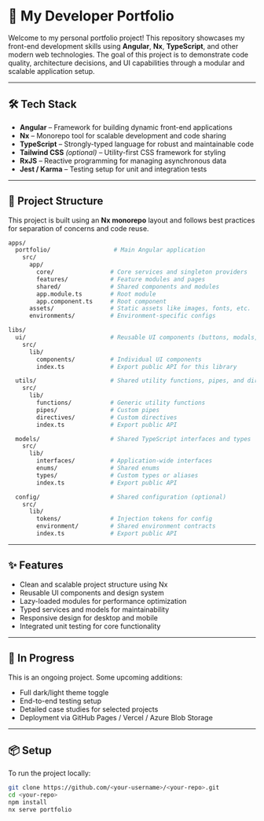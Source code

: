 # 🚀 My Developer Portfolio

Welcome to my personal portfolio project! This repository showcases my front-end development skills using **Angular**, **Nx**, **TypeScript**, and other modern web technologies. The goal of this project is to demonstrate code quality, architecture decisions, and UI capabilities through a modular and scalable application setup.

---

## 🛠️ Tech Stack

- **Angular** – Framework for building dynamic front-end applications
- **Nx** – Monorepo tool for scalable development and code sharing
- **TypeScript** – Strongly-typed language for robust and maintainable code
- **Tailwind CSS** _(optional)_ – Utility-first CSS framework for styling
- **RxJS** – Reactive programming for managing asynchronous data
- **Jest / Karma** – Testing setup for unit and integration tests

---

## 📁 Project Structure

This project is built using an **Nx monorepo** layout and follows best practices for separation of concerns and code reuse.

```bash
apps/
  portfolio/                  # Main Angular application
    src/
      app/
        core/                # Core services and singleton providers
        features/            # Feature modules and pages
        shared/              # Shared components and modules
        app.module.ts        # Root module
        app.component.ts     # Root component
      assets/                # Static assets like images, fonts, etc.
      environments/          # Environment-specific configs

libs/
  ui/                        # Reusable UI components (buttons, modals, inputs, etc.)
    src/
      lib/
        components/          # Individual UI components
        index.ts             # Export public API for this library

  utils/                     # Shared utility functions, pipes, and directives
    src/
      lib/
        functions/           # Generic utility functions
        pipes/               # Custom pipes
        directives/          # Custom directives
        index.ts             # Export public API

  models/                    # Shared TypeScript interfaces and types
    src/
      lib/
        interfaces/          # Application-wide interfaces
        enums/               # Shared enums
        types/               # Custom types or aliases
        index.ts             # Export public API

  config/                    # Shared configuration (optional)
    src/
      lib/
        tokens/              # Injection tokens for config
        environment/         # Shared environment contracts
        index.ts             # Export public API
```

---

## ✨ Features

- Clean and scalable project structure using Nx
- Reusable UI components and design system
- Lazy-loaded modules for performance optimization
- Typed services and models for maintainability
- Responsive design for desktop and mobile
- Integrated unit testing for core functionality

---

## 🚧 In Progress

This is an ongoing project. Some upcoming additions:

- Full dark/light theme toggle
- End-to-end testing setup
- Detailed case studies for selected projects
- Deployment via GitHub Pages / Vercel / Azure Blob Storage

---

## 📦 Setup

To run the project locally:

```bash
git clone https://github.com/<your-username>/<your-repo>.git
cd <your-repo>
npm install
nx serve portfolio
```

